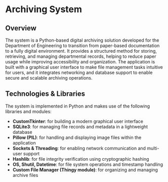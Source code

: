 # Archiving System
## Overview
The system is a Python-based digital archiving solution developed for the Department of Engineering to transition from paper-based documentation to a fully digital environment. It provides a structured method for storing, retrieving, and managing departmental records, helping to reduce paper usage while improving accessibility and organization. The application is built with a graphical user interface to make file management tasks intuitive for users, and it integrates networking and database support to enable secure and scalable archiving operations.

## Technologies & Libraries
The system is implemented in Python and makes use of the following libraries and modules:

- **CustomTkinter**: for building a modern graphical user interface  
- **SQLite3**: for managing file records and metadata in a lightweight database  
- **Pillow (PIL)**: for handling and displaying image files within the application  
- **Sockets & Threading**: for enabling network communication and multi-user support  
- **Hashlib**: for file integrity verification using cryptographic hashing  
- **OS, Shutil, Datetime**: for file system operations and timestamp handling  
- **Custom File Manager (Thingy module)**: for organizing and managing archive files
